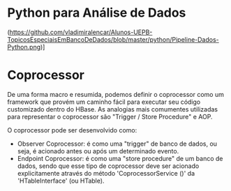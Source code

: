 
# Python para Análise de Dados

(https://github.com/vladimiralencar/Alunos-UEPB-TopicosEspeciaisEmBancoDeDados/blob/master/python/Pipeline-Dados-Python.png)]

# Coprocessor

De uma forma macro e resumida, podemos definir o coprocessor como um framework que provém um caminho fácil para executar seu código customizado dentro do HBase. As analogias mais comumentes utilizadas para representar o coprocessor são "Trigger / Store Procedure" e AOP. 

O coprocessor pode ser desenvolvido como:
- Observer Coprocessor: é como uma "trigger" de banco de dados, ou seja, é acionado antes ou após um determinado evento. 
- Endpoint Coprocessor: é como uma "store procedure" de um banco de dados, sendo que esse tipo de coprocessor deve ser acionado explicitamente através do método 'CoprocessorService ()' da 'HTableInterface' (ou HTable).

